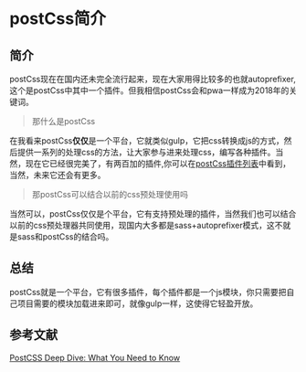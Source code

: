 # postCss简介

## 简介

postCss现在在国内还未完全流行起来，现在大家用得比较多的也就autoprefixer,这个是postCss中其中一个插件。但我相信postCss会和pwa一样成为2018年的关键词。

> 那什么是postCss

在我看来postCss**仅仅**是一个平台，它就类似gulp，它把css转换成js的方式，然后提供一系列的处理css的方法，让大家参与进来处理css，编写各种插件。当然，现在它已经很完美了，有两百加的插件,你可以在[postCss插件列表](https://github.com/postcss/postcss/blob/master/docs/plugins.md)中看到，当然，未来它还会有更多。

> 那postCss可以结合以前的css预处理使用吗

当然可以，postCss仅仅是个平台，它有支持预处理的插件，当然我们也可以结合以前的css预处理器共同使用，现国内大多都是sass+autoprefixer模式，这不就是sass和postCss的结合吗。

## 总结

postCss就是一个平台，它有很多插件，每个插件都是一个js模块，你只需要把自己项目需要的模块加载进来即可，就像gulp一样，这使得它轻盈开放。


## 参考文献

[PostCSS Deep Dive: What You Need to Know](https://webdesign.tutsplus.com/tutorials/postcss-deep-dive-what-you-need-to-know--cms-24535)